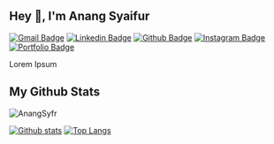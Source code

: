 ## Hey 👋, I'm Anang Syaifur
[![Gmail Badge](https://img.shields.io/badge/-AnangSyfr-c14438?style=flat&logo=gmail&logoColor=white&link=mailto:anangsyfr123@gmail.com)](mailto:anangsyfr123@gmail.com) 
[![Linkedin Badge](https://img.shields.io/badge/-AnangSyfr-0072b1?style=flat&logo=Linkedin&logoColor=white&link=https://www.linkedin.com/in/anang-syaifur-rochman-0b58ba21b/)](https://www.linkedin.com/in/anang-syaifur-rochman-0b58ba21b/) 
[![Github Badge](https://img.shields.io/badge/-AnangSyfr-grey?style=flat&logo=github&logoColor=white&link=https://github.com/#/)](https://www.github.com/AnangSyfr/) 
[![Instagram Badge](https://img.shields.io/badge/-AnangSyfr-00acee?style=flat&logo=instagram&logoColor=white&link=https://www.instagram.com/anang.syfrr/)](https://www.instagram.com/anang.syfrr/) 
[![Portfolio Badge](https://img.shields.io/badge/portfolio-web-blue?style=flat&link=#/)](#/) <p align='left'>Lorem Ipsum</p>
## My Github Stats
<p align=left> <img src=https://komarev.com/ghpvc/?username=AnangSyfr alt=AnangSyfr /> </p>

[![Github stats](https://github-readme-stats.vercel.app/api?username=AnangSyfr&show_icons=true&include_all_commits=true)](https://github.com/AnangSyfr/github-readme-stats)
[![Top Langs](https://github-readme-stats.vercel.app/api/top-langs/?username=AnangSyfr&layout=compact)](https://github.com/AnangSyfr/github-readme-stats)
